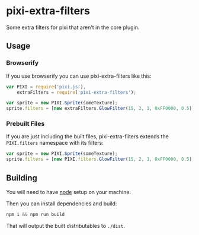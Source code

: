 # pixi-extra-filters

Some extra filters for pixi that aren't in the core plugin.

## Usage

### Browserify

If you use browserify you can use pixi-extra-filters like this:

```js
var PIXI = require('pixi.js'),
    extraFilters = require('pixi-extra-filters');

var sprite = new PIXI.Sprite(someTexture);
sprite.filters = [new extraFilters.GlowFilter(15, 2, 1, 0xFF0000, 0.5)];
```

### Prebuilt Files

If you are just including the built files, pixi-extra-filters extends the `PIXI.filters` namespace with its filters:

```js
var sprite = new PIXI.Sprite(someTexture);
sprite.filters = [new PIXI.filters.GlowFilter(15, 2, 1, 0xFF0000, 0.5)];
```

## Building

You will need to have [node][node] setup on your machine.

Then you can install dependencies and build:

```js
npm i && npm run build
```

That will output the built distributables to `./dist`.

[node]:       http://nodejs.org/

